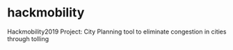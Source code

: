 # hackmobility
Hackmobility2019 Project: City Planning tool to eliminate congestion in cities through tolling
